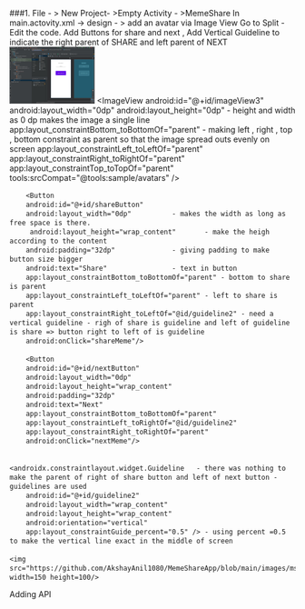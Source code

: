 ###1. File - > New Project- >Empty Activity - >MemeShare
	In main.actovity.xml -> design - > add an avatar via Image View
	Go to Split - Edit the code. Add Buttons for share and next , Add Vertical Guideline to indicate the right parent of SHARE and left parent of NEXT
	<img src="https://github.com/AkshayAnil1080/MemeShareApp/blob/main/images/1.jpg" width=150 height=100/>
 	<ImageView
       	android:id="@+id/imageView3"
        android:layout_width="0dp" 
        android:layout_height="0dp"			 - height and width as 0 dp makes the image a single line 
        app:layout_constraintBottom_toBottomOf="parent"	 - making left , right , top , bottom constraint as parent so that the image spread outs evenly  on screen
        app:layout_constraintLeft_toLeftOf="parent"
        app:layout_constraintRight_toRightOf="parent"
        app:layout_constraintTop_toTopOf="parent"
        tools:srcCompat="@tools:sample/avatars" />

    	<Button
        android:id="@+id/shareButton" 
        android:layout_width="0dp" 			- makes the width as long as free space is there.
       	 android:layout_height="wrap_content"		- make the heigh according to the content	
        android:padding="32dp"				- giving padding to make button size bigger
        android:text="Share"				- text in button
        app:layout_constraintBottom_toBottomOf="parent" - bottom to share is parent
        app:layout_constraintLeft_toLeftOf="parent"	- left to share is parent
        app:layout_constraintRight_toLeftOf="@id/guideline2" - need a vertical guideline - righ of share is guideline and left of guideline is share => button right to left of is guideline
        android:onClick="shareMeme"/>

    	<Button
        android:id="@+id/nextButton"
        android:layout_width="0dp"
        android:layout_height="wrap_content"
        android:padding="32dp"
        android:text="Next"
        app:layout_constraintBottom_toBottomOf="parent"
        app:layout_constraintLeft_toRightOf="@id/guideline2"
        app:layout_constraintRight_toRightOf="parent"
        android:onClick="nextMeme"/>


    <androidx.constraintlayout.widget.Guideline   - there was nothing to make the parent of right of share button and left of next button - guidelines are used 
        android:id="@+id/guideline2"
        android:layout_width="wrap_content"
        android:layout_height="wrap_content"
        android:orientation="vertical"
        app:layout_constraintGuide_percent="0.5" /> - using percent =0.5 to make the vertical line exact in the middle of screen

	<img src="https://github.com/AkshayAnil1080/MemeShareApp/blob/main/images/ms1.jpg" width=150 height=100/>

Adding API